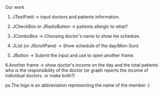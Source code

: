 Our work

1. JTextField -> input doctors and patients information.


2. JCheckBox or JRadioButton -> patients allergic to what?


3. JComboBox -> Choosing doctor's name to show his schedule.


4. JList (or JScrollPane) -> Show schedule of the day(Mon-Sun)


5. JButton -> Submit the input and use to open another frame.


6.Another frame -> show doctor's income on the day and the total patients who is the responsibility of the doctor (or graph reports the income of individual doctors. or make both?)

ps.The logo is an abbreviation representing the name of the member :)